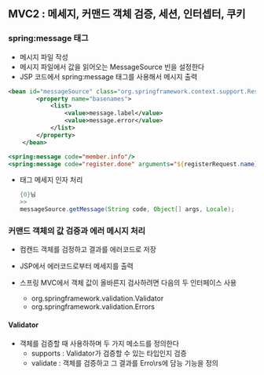 ## MVC2 : 메세지, 커맨드 객체 검증, 세션, 인터셉터, 쿠키



### spring:message 태그

- 메시지 파일 작성
- 메시지 파일에서 값을 읽어오는 MessageSource 빈을 설정한다
- JSP 코드에서 spring:message 태그를 사용해서 메시지 출력



```xml
<bean id="messageSource" class="org.springframework.context.support.ResourceBundleMessageSource">
		<property name="basenames">
			<list>
				<value>message.label</value>			
				<value>message.error</value>			
			</list>
		</property>
	</bean>
```

```jsp
<spring:message code="member.info"/>
<spring:message code="register.done" arguments="${registerRequest.name}"/<>
```



- 태그 메세지 인자 처리

  ```java
  {0}님
  >>
  messageSource.getMessage(String code, Object[] args, Locale);
  ```



### 커맨드 객체의 값 검증과 에러 메시지 처리

- 컴캔드 객체를 검정하고 결과를 에러코드로 저장
- JSP에서 에러코드로부터 메세지를 출력

- 스프링 MVC에서 객체 값이 올바른지 검사하려면  다음의 두 인터페이스 사용
  - org.springframework.validation.Validator
  - org.springframework.validation.Errors



#### Validator 

- 객체를 검증할 때 사용하하며 두 가지 메소드를 정의한다
  - supports : Validator가 검증할 수 있는 타입인지 검증
  - validate : 객체를 검증하고 그 결과를 Erro\rs에 담능 기능을 정의

